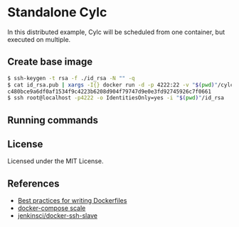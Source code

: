 # Standalone Cylc

In this distributed example, Cylc will be scheduled from one container, but executed
on multiple.

## Create base image

```bash
$ ssh-keygen -t rsa -f ./id_rsa -N "" -q
$ cat id_rsa.pub | xargs -I{} docker run -d -p 4222:22 -v "$(pwd)"/cylc:/opt/cylc cylc-ssh {}
c480bce9a6df0af1534f9c4223b6208d904f79747d9e0e3fd92745926c7f0661
$ ssh root@localhost -p4222 -o IdentitiesOnly=yes -i "$(pwd)"/id_rsa
```

## Running commands


## License

Licensed under the MIT License.

## References

- [Best practices for writing Dockerfiles](https://docs.docker.com/develop/develop-images/dockerfile_best-practices)
- [docker-compose scale](https://docs.docker.com/compose/reference/scale/)
- [jenkinsci/docker-ssh-slave](https://github.com/jenkinsci/docker-ssh-slave/blob/master/Dockerfile)
